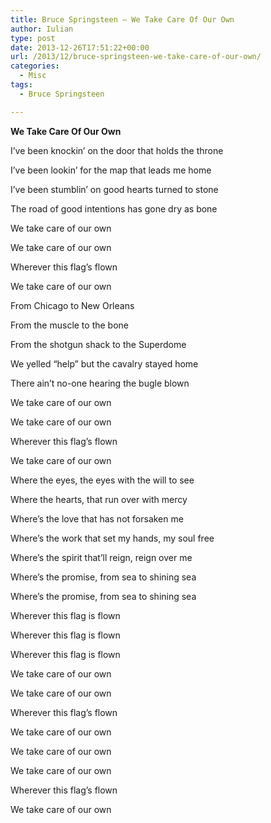 ```yaml
---
title: Bruce Springsteen – We Take Care Of Our Own
author: Iulian
type: post
date: 2013-12-26T17:51:22+00:00
url: /2013/12/bruce-springsteen-we-take-care-of-our-own/
categories:
  - Misc
tags:
  - Bruce Springsteen

---
```

**We Take Care Of Our Own**

I&#8217;ve been knockin&#8217; on the door that holds the throne
  
I&#8217;ve been lookin&#8217; for the map that leads me home
  
I&#8217;ve been stumblin&#8217; on good hearts turned to stone
  
The road of good intentions has gone dry as bone
  
We take care of our own
  
We take care of our own
  
Wherever this flag&#8217;s flown
  
We take care of our own

From Chicago to New Orleans
  
From the muscle to the bone
  
From the shotgun shack to the Superdome
  
We yelled &#8220;help&#8221; but the cavalry stayed home
  
There ain&#8217;t no-one hearing the bugle blown
  
We take care of our own
  
We take care of our own
  
Wherever this flag&#8217;s flown
  
We take care of our own

Where the eyes, the eyes with the will to see
  
Where the hearts, that run over with mercy
  
Where&#8217;s the love that has not forsaken me
  
Where&#8217;s the work that set my hands, my soul free
  
Where&#8217;s the spirit that&#8217;ll reign, reign over me
  
Where&#8217;s the promise, from sea to shining sea
  
Where&#8217;s the promise, from sea to shining sea
  
Wherever this flag is flown
  
Wherever this flag is flown
  
Wherever this flag is flown

We take care of our own
  
We take care of our own
  
Wherever this flag&#8217;s flown
  
We take care of our own
  
We take care of our own
  
We take care of our own
  
Wherever this flag&#8217;s flown
  
We take care of our own